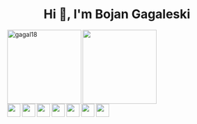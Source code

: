 

<h1 align="center">Hi 👋, I'm Bojan Gagaleski</h1>


<div>
<img height="170" align="left" src="https://github-readme-stats.vercel.app/api?username=gagal18&count_private=true&include_all_commits=true&theme=onedark" alt="gagal18" />
<img height="170" src="https://github-readme-stats.vercel.app/api/top-langs/?username=gagal18&layout=compact&theme=onedark&langs_count=15" />
</div>
<div>
<img height="30" src="https://img.shields.io/badge/javascript-%23323330.svg?style=for-the-badge&logo=javascript&logoColor=%23F7DF1E" />
<img height="30" src="https://img.shields.io/badge/c-%2300599C.svg?style=for-the-badge&logo=c&logoColor=white" />
<img height="30" src="https://img.shields.io/badge/react-%2320232a.svg?style=for-the-badge&logo=react&logoColor=%2361DAFB" />
<img height="30" src="https://img.shields.io/badge/React_Native-20232A?style=for-the-badge&logo=react&logoColor=61DAFB" />
<img height="30" src="https://img.shields.io/badge/Tailwind_CSS-38B2AC?style=for-the-badge&logo=tailwind-css&logoColor=white" />
<img height="30" src="https://img.shields.io/badge/Redux-593D88?style=for-the-badge&logo=redux&logoColor=white" />

<img height="30" src="https://www.codewars.com/users/gagal18/badges/large" />
</div>
<br/>

